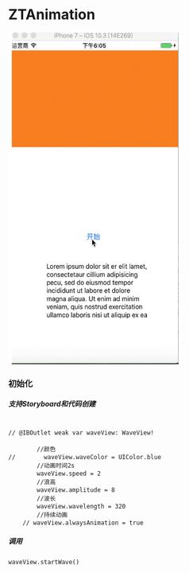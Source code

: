 # ZTAnimation


<img src="/img/wave.gif" width="350" height="667">

### 初始化
##### 支持Storyboard和代码创建
```

// @IBOutlet weak var waveView: WaveView!
 
        //颜色
//        waveView.waveColor = UIColor.blue
        //动画时间2s
        waveView.speed = 2
        //浪高
        waveView.amplitude = 8
        //波长
        waveView.wavelength = 320
        //持续动画
    // waveView.alwaysAnimation = true
```    

##### 调用
```
waveView.startWave()

```